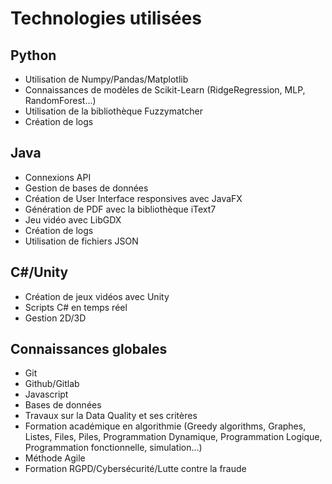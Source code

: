 # Technologies utilisées

## Python

  - Utilisation de Numpy/Pandas/Matplotlib
  - Connaissances de modèles de Scikit-Learn (RidgeRegression, MLP, RandomForest...)
  - Utilisation de la bibliothèque Fuzzymatcher
  - Création de logs
  
## Java

  - Connexions API
  - Gestion de bases de données
  - Création de User Interface responsives avec JavaFX
  - Génération de PDF avec la bibliothèque iText7
  - Jeu vidéo avec LibGDX
  - Création de logs
  - Utilisation de fichiers JSON

## C#/Unity

  - Création de jeux vidéos avec Unity
  - Scripts C# en temps réel
  - Gestion 2D/3D

## Connaissances globales

  - Git
  - Github/Gitlab
  - Javascript
  - Bases de données
  - Travaux sur la Data Quality et ses critères
  - Formation académique en algorithmie (Greedy algorithms, Graphes, Listes, Files, Piles, Programmation Dynamique, Programmation Logique, Programmation fonctionnelle, simulation...)
  - Méthode Agile
  - Formation RGPD/Cybersécurité/Lutte contre la fraude
